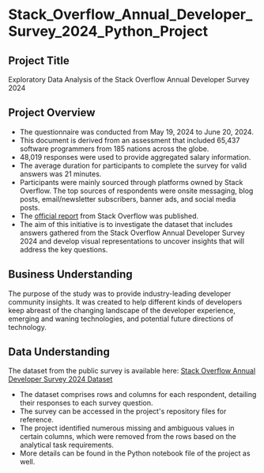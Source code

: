 # Stack_Overflow_Annual_Developer_Survey_2024_Python_Project

## Project Title
Exploratory Data Analysis of the Stack Overflow Annual Developer Survey 2024

## Project Overview
- The questionnaire was conducted from May 19, 2024 to June 20, 2024.
- This document is derived from an assessment that included 65,437 software programmers from 185 nations across the globe.
- 48,019 responses were used to provide aggregated salary information.
- The average duration for participants to complete the survey for valid answers was 21 minutes.
- Participants were mainly sourced through platforms owned by Stack Overflow.  The top sources of respondents were onsite messaging, blog posts, email/newsletter subscribers, banner ads, and social media posts.
- The [official report](https://survey.stackoverflow.co/2024) from Stack Overflow was published.
- The aim of this initiative is to investigate the dataset that includes answers gathered from the Stack Overflow Annual Developer Survey 2024 and develop visual representations to uncover insights that will address the key questions.

## Business Understanding
The purpose of the study was to provide industry-leading developer community insights. It was created to help different kinds of developers keep abreast of the changing landscape of the developer experience, emerging and waning technologies, and potential future directions of technology.

## Data Understanding
The dataset from the public survey is available here: [Stack Overflow Annual Developer Survey 2024 Dataset](https://cdn.sanity.io/files/jo7n4k8s/production/262f04c41d99fea692e0125c342e446782233fe4.zip/stack-overflow-developer-survey-2024.zip)
  - The dataset comprises rows and columns for each respondent, detailing their responses to each survey question.
  - The survey can be accessed in the project's repository files for reference.
  - The project identified numerous missing and ambiguous values in certain columns, which were removed from the rows based on the analytical task requirements.
  - More details can be found in the Python notebook file of the project as well.

